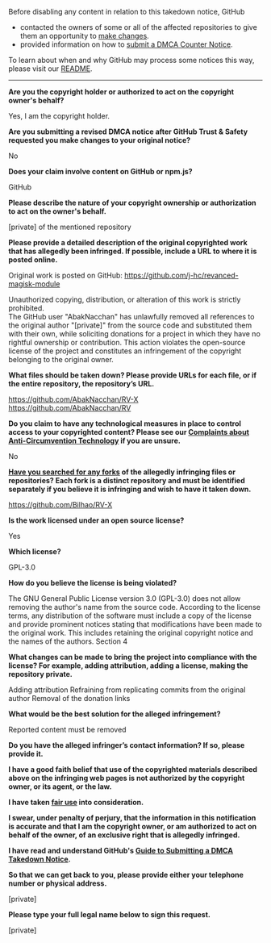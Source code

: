 Before disabling any content in relation to this takedown notice, GitHub
- contacted the owners of some or all of the affected repositories to give them an opportunity to [make changes](https://docs.github.com/en/github/site-policy/dmca-takedown-policy#a-how-does-this-actually-work).
- provided information on how to [submit a DMCA Counter Notice](https://docs.github.com/en/articles/guide-to-submitting-a-dmca-counter-notice).

To learn about when and why GitHub may process some notices this way, please visit our [README](https://github.com/github/dmca/blob/master/README.md#anatomy-of-a-takedown-notice).

---

**Are you the copyright holder or authorized to act on the copyright owner's behalf?**

Yes, I am the copyright holder.

**Are you submitting a revised DMCA notice after GitHub Trust & Safety requested you make changes to your original notice?**

No

**Does your claim involve content on GitHub or npm.js?**

GitHub

**Please describe the nature of your copyright ownership or authorization to act on the owner's behalf.**

[private] of the mentioned repository

**Please provide a detailed description of the original copyrighted work that has allegedly been infringed. If possible, include a URL to where it is posted online.**

Original work is posted on GitHub: https://github.com/j-hc/revanced-magisk-module

Unauthorized copying, distribution, or alteration of this work is strictly prohibited.  
The GitHub user "AbakNacchan" has unlawfully removed all references to the original author "[private]" from the source code and substituted them with their own, while soliciting donations for a project in which they have no rightful ownership or contribution. This action violates the open-source license of the project and constitutes an infringement of the copyright belonging to the original owner.

**What files should be taken down? Please provide URLs for each file, or if the entire repository, the repository’s URL.**
 
https://github.com/AbakNacchan/RV-X  
https://github.com/AbakNacchan/RV

**Do you claim to have any technological measures in place to control access to your copyrighted content? Please see our <a href="https://docs.github.com/articles/guide-to-submitting-a-dmca-takedown-notice#complaints-about-anti-circumvention-technology">Complaints about Anti-Circumvention Technology</a> if you are unsure.**

No

**<a href="https://docs.github.com/articles/dmca-takedown-policy#b-what-about-forks-or-whats-a-fork">Have you searched for any forks</a> of the allegedly infringing files or repositories? Each fork is a distinct repository and must be identified separately if you believe it is infringing and wish to have it taken down.**

https://github.com/Bilhao/RV-X

**Is the work licensed under an open source license?**

Yes

**Which license?**

GPL-3.0

**How do you believe the license is being violated?**

The GNU General Public License version 3.0 (GPL-3.0) does not allow removing the author's name from the source code. According to the license terms, any distribution of the software must include a copy of the license and provide prominent notices stating that modifications have been made to the original work. This includes retaining the original copyright notice and the names of the authors.
Section 4

**What changes can be made to bring the project into compliance with the license? For example, adding attribution, adding a license, making the repository private.**

Adding attribution
Refraining from replicating commits from the original author
Removal of the donation links

**What would be the best solution for the alleged infringement?**

Reported content must be removed

**Do you have the alleged infringer’s contact information? If so, please provide it.**

**I have a good faith belief that use of the copyrighted materials described above on the infringing web pages is not authorized by the copyright owner, or its agent, or the law.**

**I have taken <a href="https://www.lumendatabase.org/topics/22">fair use</a> into consideration.**

**I swear, under penalty of perjury, that the information in this notification is accurate and that I am the copyright owner, or am authorized to act on behalf of the owner, of an exclusive right that is allegedly infringed.**

**I have read and understand GitHub's <a href="https://docs.github.com/articles/guide-to-submitting-a-dmca-takedown-notice/">Guide to Submitting a DMCA Takedown Notice</a>.**

**So that we can get back to you, please provide either your telephone number or physical address.**

[private]

**Please type your full legal name below to sign this request.**

[private]
